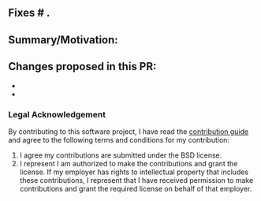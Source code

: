 <!-- ##################################################################### -->
<!-- PLEASE READ BEFORE OPENING THIS PULL REQUEST -->

<!-- All changes must adhere to PEP8 standards as enforced by Black. -->
<!-- If your changes do NOT adhere, the test suite will fail. -->
<!-- Please read our Contributing guide for instructions on how to apply these standards. -->
<!-- Contributing Guide: https://pyomo.readthedocs.io/en/stable/contribution_guide.html -->
<!-- ##################################################################### -->

## Fixes # .

## Summary/Motivation:


## Changes proposed in this PR:
-
-

### Legal Acknowledgement

By contributing to this software project, I have read the [contribution guide](https://pyomo.readthedocs.io/en/stable/contribution_guide.html) and agree to the following terms and conditions for my contribution:

1. I agree my contributions are submitted under the BSD license.
2. I represent I am authorized to make the contributions and grant the license. If my employer has rights to intellectual property that includes these contributions, I represent that I have received permission to make contributions and grant the required license on behalf of that employer.
